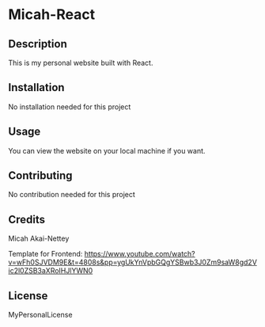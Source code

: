 # Micah-React

## Description

This is my personal website built with React.

## Installation

No installation needed for this project

## Usage

You can view the website on your local machine if you want.

## Contributing

No contribution needed for this project

## Credits

Micah Akai-Nettey

Template for Frontend: https://www.youtube.com/watch?v=wFh0SJVDM9E&t=4808s&pp=ygUkYnVpbGQgYSBwb3J0Zm9saW8gd2Vic2l0ZSB3aXRoIHJlYWN0

## License

MyPersonalLicense
